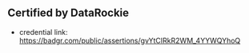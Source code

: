## Certified by DataRockie
  - credential link: https://badgr.com/public/assertions/gvYtCIRkR2WM_4YYWQYhoQ
